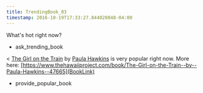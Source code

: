```yaml
---
title: TrendingBook_03
timestamp: 2016-10-19T17:33:27.844020848-04:00
---
```


What's hot right now?
* ask_trending_book

< [The Girl on the Train](BookTitle) by [Paula Hawkins](AuthorName) is very popular right now. More here: [https://www.thehawaiiproject.com/book/The-Girl-on-the-Train--by--Paula-Hawkins--47665](BookLink)
* provide_popular_book
